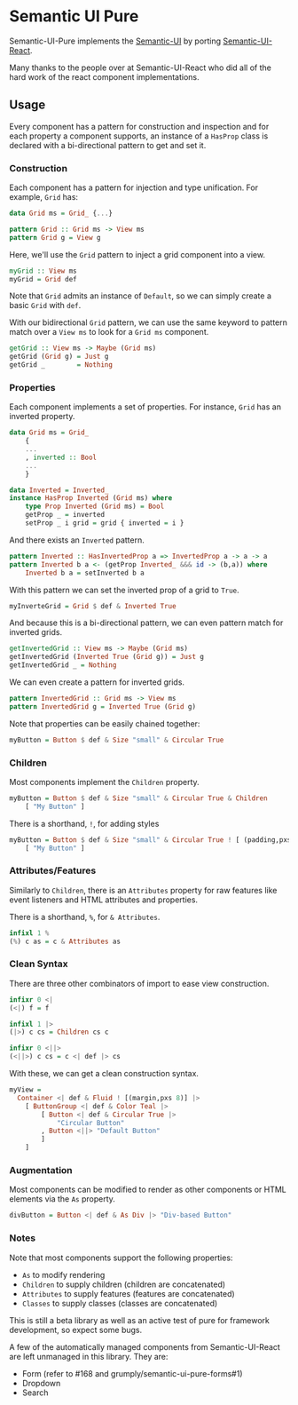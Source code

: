 # Semantic UI Pure

Semantic-UI-Pure implements the [Semantic-UI](https://semantic-ui.com/) by porting [Semantic-UI-React](https://react.semantic-ui.com/). 

Many thanks to the people over at Semantic-UI-React who did all of the hard work of the react component implementations.

## Usage

Every component has a pattern for construction and inspection and for each property a component supports, an instance of a `HasProp` class is declared with a bi-directional pattern to get and set it.

### Construction

Each component has a pattern for injection and type unification. For example, `Grid` has:

```haskell
data Grid ms = Grid_ {...}

pattern Grid :: Grid ms -> View ms
pattern Grid g = View g
```

Here, we'll use the `Grid` pattern to inject a grid component into a view. 

```haskell
myGrid :: View ms
myGrid = Grid def
```

Note that `Grid` admits an instance of `Default`, so we can simply create a basic `Grid` with `def`.

With our bidirectional `Grid` pattern, we can use the same keyword to pattern match over a `View ms` to look for a `Grid ms` component.

```haskell
getGrid :: View ms -> Maybe (Grid ms)
getGrid (Grid g) = Just g
getGrid _        = Nothing
```

### Properties

Each component implements a set of properties. For instance, `Grid` has an inverted property. 

```haskell
data Grid ms = Grid_
    { 
    ...
    , inverted :: Bool
    ...
    }

data Inverted = Inverted_
instance HasProp Inverted (Grid ms) where
    type Prop Inverted (Grid ms) = Bool
    getProp _ = inverted
    setProp _ i grid = grid { inverted = i }
```

And there exists an `Inverted` pattern.

```haskell
pattern Inverted :: HasInvertedProp a => InvertedProp a -> a -> a
pattern Inverted b a <- (getProp Inverted_ &&& id -> (b,a)) where
    Inverted b a = setInverted b a
```

With this pattern we can set the inverted prop of a grid to `True`.

```haskell
myInverteGrid = Grid $ def & Inverted True
```

And because this is a bi-directional pattern, we can even pattern match for inverted grids.

```haskell
getInvertedGrid :: View ms -> Maybe (Grid ms)
getInvertedGrid (Inverted True (Grid g)) = Just g
getInvertedGrid _ = Nothing
```

We can even create a pattern for inverted grids.

```haskell
pattern InvertedGrid :: Grid ms -> View ms
pattern InvertedGrid g = Inverted True (Grid g)
```

Note that properties can be easily chained together: 

```haskell
myButton = Button $ def & Size "small" & Circular True
```

### Children

Most components implement the `Children` property.

```haskell
myButton = Button $ def & Size "small" & Circular True & Children
    [ "My Button" ]
```

There is a shorthand, `!`, for adding styles

```haskell
myButton = Button $ def & Size "small" & Circular True ! [ (padding,pxs 12) ] & Children 
    [ "My Button" ]
```

### Attributes/Features

Similarly to `Children`, there is an `Attributes` property for raw features like event listeners and HTML attributes and properties.

There is a shorthand, `%`, for `& Attributes`. 

```haskell
infixl 1 %
(%) c as = c & Attributes as
```

### Clean Syntax

There are three other combinators of import to ease view construction.

```haskell
infixr 0 <|
(<|) f = f

infixl 1 |>
(|>) c cs = Children cs c 

infixr 0 <||>
(<||>) c cs = c <| def |> cs
```

With these, we can get a clean construction syntax.

```haskell
myView =
  Container <| def & Fluid ! [(margin,pxs 8)] |>
    [ ButtonGroup <| def & Color Teal |>
        [ Button <| def & Circular True |> 
            "Circular Button" 
        , Button <||> "Default Button"
        ]
    ]
```

### Augmentation

Most components can be modified to render as other components or HTML elements via the `As` property.

```haskell
divButton = Button <| def & As Div |> "Div-based Button"
```

### Notes

Note that most components support the following properties:

* `As` to modify rendering 
* `Children` to supply children (children are concatenated)
* `Attributes` to supply features (features are concatenated)
* `Classes` to supply classes (classes are concatenated)

This is still a beta library as well as an active test of pure for framework development, so expect some bugs. 

A few of the automatically managed components from Semantic-UI-React are left unmanaged in this library. They are:

* Form (refer to #168 and grumply/semantic-ui-pure-forms#1)
* Dropdown
* Search
